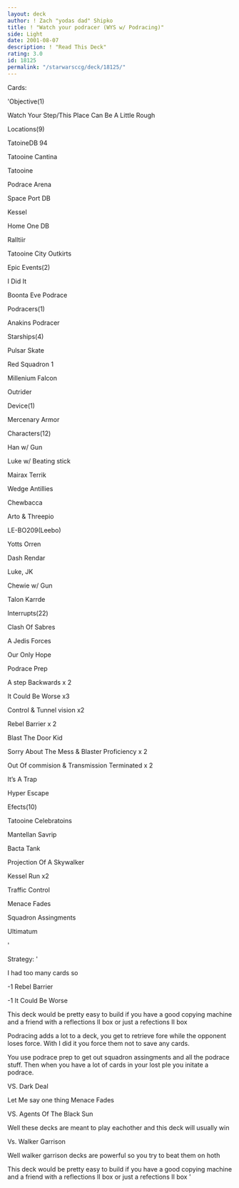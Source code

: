 ```yaml
---
layout: deck
author: ! Zach "yodas dad" Shipko
title: ! "Watch your podracer (WYS w/ Podracing)"
side: Light
date: 2001-08-07
description: ! "Read This Deck"
rating: 3.0
id: 18125
permalink: "/starwarsccg/deck/18125/"
---
```

Cards: 

'Objective(1)

Watch Your Step/This Place Can Be A Little Rough


Locations(9)

TatoineDB 94

Tatooine Cantina

Tatooine

Podrace Arena

Space Port DB

Kessel

Home One DB

Ralltiir

Tatooine City Outkirts


Epic Events(2)

I Did It

Boonta Eve Podrace


Podracers(1)

Anakins Podracer


Starships(4)

Pulsar Skate

Red Squadron 1

Millenium Falcon

Outrider


Device(1)

Mercenary Armor


Characters(12)

Han w/ Gun

Luke w/ Beating stick

Mairax Terrik

Wedge Antillies

Chewbacca

Arto & Threepio

LE-BO209(Leebo)

Yotts Orren

Dash Rendar

Luke, JK

Chewie w/ Gun

Talon Karrde


Interrupts(22)

Clash Of Sabres

A Jedis Forces

Our Only Hope

Podrace Prep

A step Backwards x 2

It Could Be Worse x3

Control & Tunnel vision x2

Rebel Barrier x 2

Blast The Door Kid

Sorry About The Mess & Blaster Proficiency x 2

Out Of commision & Transmission Terminated x 2

It’s A Trap

Hyper Escape



Efects(10)

Tatooine Celebratoins

Mantellan Savrip

Bacta Tank

Projection Of A Skywalker

Kessel Run x2

Traffic Control

Menace Fades

Squadron Assingments

Ultimatum




'

Strategy: '

I had too many cards so

-1 Rebel Barrier

-1 It Could Be Worse


This deck would be pretty easy to build if you have a good copying machine and a friend with a reflections II box or just a refections II box


Podracing adds a lot to a deck, you get to retrieve fore while the opponent loses force.  With I did it you force them not to save any cards. 


You use podrace prep to get out squadron assingments and all the podrace stuff. Then when you have a lot of cards in your lost ple you initate a podrace.

VS. Dark Deal

Let Me say one thing Menace Fades


VS. Agents Of The Black Sun

Well these decks are meant to play eachother and this deck will usually win


Vs. Walker Garrison

Well walker garrison decks are powerful so you try to  beat them on hoth



This deck would be pretty easy to build if you have a good copying machine and a friend with a reflections II box or just a refections II box '
